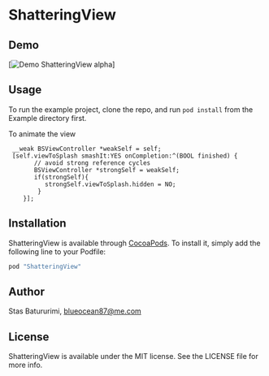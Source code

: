 # ShatteringView




## Demo
[![Demo ShatteringView alpha](http://share.gifyoutube.com/yXO4L8.gif)]


## Usage

To run the example project, clone the repo, and run `pod install` from the Example directory first.

To animate the view
```
 __weak BSViewController *weakSelf = self;
 [self.viewToSplash smashIt:YES onCompletion:^(BOOL finished) {
       // avoid strong reference cycles
       BSViewController *strongSelf = weakSelf;
       if(strongSelf){
          strongSelf.viewToSplash.hidden = NO;
        }
    }];
```

## Installation

ShatteringView is available through [CocoaPods](http://cocoapods.org). To install
it, simply add the following line to your Podfile:

```ruby
pod "ShatteringView"
```

## Author

Stas Batururimi, blueocean87@me.com

## License

ShatteringView is available under the MIT license. See the LICENSE file for more info.

